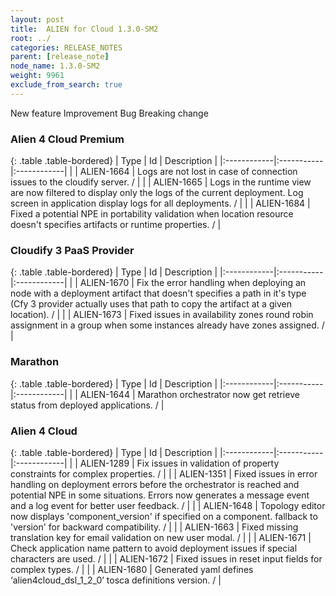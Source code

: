 ```yaml
---
layout: post
title:  ALIEN for Cloud 1.3.0-SM2
root: ../
categories: RELEASE_NOTES
parent: [release_note]
node_name: 1.3.0-SM2
weight: 9961
exclude_from_search: true
---
```





<i class="fa fa-plus text-success"></i> New feature <i class="fa fa-level-up text-primary"></i> Improvement  <i class="fa fa-bug text-danger"></i> Bug <i class="fa fa-exclamation-triangle text-warning"></i> Breaking change


### Alien 4 Cloud Premium



  {: .table .table-bordered}
  | Type        | Id         | Description |
  |:------------|:-----------|:------------|
        |  <i class="fa fa-bug text-danger"></i> | ALIEN-1664 | Logs are not lost in case of connection issues to the cloudify server. /  |
    |  <i class="fa fa-bug text-danger"></i> | ALIEN-1665 | Logs in the runtime view are now filtered to display only the logs of the current deployment. Log screen in application display logs for all deployments. /  |
    |  <i class="fa fa-bug text-danger"></i> | ALIEN-1684 | Fixed a potential NPE in portability validation when location resource doesn't specifies artifacts or runtime properties. /  |



### Cloudify 3 PaaS Provider



  {: .table .table-bordered}
  | Type        | Id         | Description |
  |:------------|:-----------|:------------|
        |  <i class="fa fa-bug text-danger"></i> | ALIEN-1670 | Fix the error handling when deploying an node with a deployment artifact that doesn't specifies a path in it's type (Cfy 3 provider actually uses that path to copy the artifact at a given location). /  |
    |  <i class="fa fa-bug text-danger"></i> | ALIEN-1673 | Fixed issues in availability zones round robin assignment in a group when some instances already have zones assigned. /  |



### Marathon



  {: .table .table-bordered}
  | Type        | Id         | Description |
  |:------------|:-----------|:------------|
    |  <i class="fa fa-plus text-success"></i> | ALIEN-1644 | Marathon orchestrator now get retrieve status from deployed applications. /  |



### Alien 4 Cloud



  {: .table .table-bordered}
  | Type        | Id         | Description |
  |:------------|:-----------|:------------|
        |  <i class="fa fa-bug text-danger"></i> | ALIEN-1289 | Fix issues in validation of property constraints for complex properties. /  |
    |  <i class="fa fa-bug text-danger"></i> | ALIEN-1351 | Fixed issues in error handling on deployment errors before the orchestrator is reached and potential NPE in some situations. Errors now generates a message event and a log event for better user feedback. /  |
    |  <i class="fa fa-bug text-danger"></i> | ALIEN-1648 | Topology editor now displays 'component_version' if specified on a component. fallback to 'version' for backward compatibility. /  |
    |  <i class="fa fa-bug text-danger"></i> | ALIEN-1663 | Fixed missing translation key for email validation on new user modal. /  |
    |  <i class="fa fa-bug text-danger"></i> | ALIEN-1671 | Check application name pattern to avoid deployment issues if special characters are used. /  |
    |  <i class="fa fa-bug text-danger"></i> | ALIEN-1672 | Fixed issues in reset input fields for complex types. /  |
    |  <i class="fa fa-bug text-danger"></i> | ALIEN-1680 | Generated yaml defines ‘alien4cloud_dsl_1_2_0’ tosca definitions version. /  |
